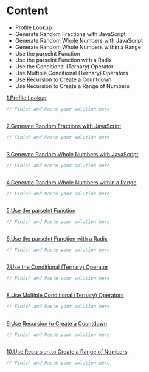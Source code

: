 # Content 
- Profile Lookup
- Generate Random Fractions with JavaScript
- Generate Random Whole Numbers with JavaScript
- Generate Random Whole Numbers within a Range
- Use the parseInt Function
- Use the parseInt Function with a Radix
- Use the Conditional (Ternary) Operator
- Use Multiple Conditional (Ternary) Operators
- Use Recursion to Create a Countdown
- Use Recursion to Create a Range of Numbers


[1.Profile Lookup](https://www.freecodecamp.org/learn/javascript-algorithms-and-data-structures/basic-javascript/profile-lookup)
```js
// Finish and Paste your solution here



```

[2.Generate Random Fractions with JavaScript](https://www.freecodecamp.org/learn/javascript-algorithms-and-data-structures/basic-javascript/generate-random-fractions-with-javascript)
```js
// Finish and Paste your solution here



```

[3.Generate Random Whole Numbers with JavaScript](https://www.freecodecamp.org/learn/javascript-algorithms-and-data-structures/basic-javascript/generate-random-whole-numbers-with-javascript)
```js
// Finish and Paste your solution here



```
[4.Generate Random Whole Numbers within a Range](https://www.freecodecamp.org/learn/javascript-algorithms-and-data-structures/basic-javascript/generate-random-whole-numbers-within-a-range)
```js
// Finish and Paste your solution here



```
[5.Use the parseInt Function](https://www.freecodecamp.org/learn/javascript-algorithms-and-data-structures/basic-javascript/use-the-parseint-function)
```js
// Finish and Paste your solution here



```
[6.Use the parseInt Function with a Radix](https://www.freecodecamp.org/learn/javascript-algorithms-and-data-structures/basic-javascript/use-the-parseint-function-with-a-radix)
```js
// Finish and Paste your solution here



```
[7.Use the Conditional (Ternary) Operator](https://www.freecodecamp.org/learn/javascript-algorithms-and-data-structures/basic-javascript/use-the-conditional-ternary-operator)
```js
// Finish and Paste your solution here



```
[8.Use Multiple Conditional (Ternary) Operators](https://www.freecodecamp.org/learn/javascript-algorithms-and-data-structures/basic-javascript/use-multiple-conditional-ternary-operators)
```js
// Finish and Paste your solution here



```
[9.Use Recursion to Create a Countdown](https://www.freecodecamp.org/learn/javascript-algorithms-and-data-structures/basic-javascript/use-recursion-to-create-a-countdown)
```js
// Finish and Paste your solution here



```
[10.Use Recursion to Create a Range of Numbers](https://www.freecodecamp.org/learn/javascript-algorithms-and-data-structures/basic-javascript/use-recursion-to-create-a-range-of-numbers)
```js
// Finish and Paste your solution here



```
